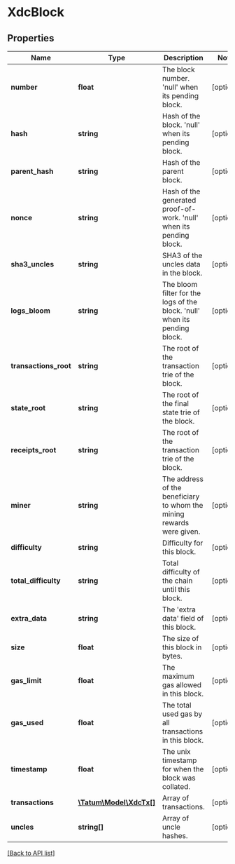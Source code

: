# XdcBlock

## Properties

Name | Type | Description | Notes
------------ | ------------- | ------------- | -------------
**number** | **float** | The block number. &#39;null&#39; when its pending block. | [optional]
**hash** | **string** | Hash of the block. &#39;null&#39; when its pending block. | [optional]
**parent_hash** | **string** | Hash of the parent block. | [optional]
**nonce** | **string** | Hash of the generated proof-of-work. &#39;null&#39; when its pending block. | [optional]
**sha3_uncles** | **string** | SHA3 of the uncles data in the block. | [optional]
**logs_bloom** | **string** | The bloom filter for the logs of the block. &#39;null&#39; when its pending block. | [optional]
**transactions_root** | **string** | The root of the transaction trie of the block. | [optional]
**state_root** | **string** | The root of the final state trie of the block. | [optional]
**receipts_root** | **string** | The root of the transaction trie of the block. | [optional]
**miner** | **string** | The address of the beneficiary to whom the mining rewards were given. | [optional]
**difficulty** | **string** | Difficulty for this block. | [optional]
**total_difficulty** | **string** | Total difficulty of the chain until this block. | [optional]
**extra_data** | **string** | The &#39;extra data&#39; field of this block. | [optional]
**size** | **float** | The size of this block in bytes. | [optional]
**gas_limit** | **float** | The maximum gas allowed in this block. | [optional]
**gas_used** | **float** | The total used gas by all transactions in this block. | [optional]
**timestamp** | **float** | The unix timestamp for when the block was collated. | [optional]
**transactions** | [**\Tatum\Model\XdcTx[]**](XdcTx.md) | Array of transactions. | [optional]
**uncles** | **string[]** | Array of uncle hashes. | [optional]

[[Back to API list]](../../README.md#api-endpoints)
